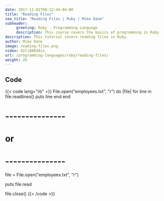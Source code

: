 ```yaml
---
date: 2017-11-01T00:12:44-04:00
title: "Reading Files"
seo_title: "Reading Files | Ruby | Mike Dane"
subheader:
     greeting: Ruby - Programming Language
     description: This course covers the basics of programming in Ruby. Work your way through the videos/articles and I'll teach you everything you need to know to start your programming journey!
description: This tutorial covers reading files in Ruby.
author: Mike Dane
image: reading-files.png
video: 92li0A8d4io
url: /programming-languages/ruby/reading-files/
weight: 26
---
```


## Code

{{< code lang="rb" >}}
File.open("employees.txt", "r") do |file|
     for line in file.readlines()
          puts line
     end
end

# ---------------
# or
# ---------------

file = File.open("employees.txt", "r")

puts file.read

file.close()
{{< /code >}}